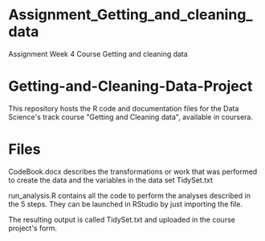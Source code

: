 # Assignment_Getting_and_cleaning_data
Assignment Week 4 Course Getting and cleaning data

# Getting-and-Cleaning-Data-Project

This repository hosts the R code and documentation files for the Data Science's track course "Getting and Cleaning data", available in coursera.


# Files

CodeBook.docx describes the transformations or work that was performed to create the data and the variables in the data set TidySet.txt

run_analysis.R contains all the code to perform the analyses described in the 5 steps. They can be launched in RStudio by just importing the file.

The resulting output is called TidySet.txt and uploaded in the course project's form.

